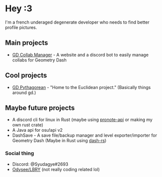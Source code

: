# Hey :3

I'm a french underaged degenerate developer who needs to find better profile pictures.

## Main projects

- [GD Collab Manager](https://github.com/Syudagye/GDCollabManager) - A website and a discord bot to easily manage collabs for Geometry Dash

## Cool projects

- [GD Pythagorean](https://github.com/gd-Pythagorean) - "Home to the Euclidean project." (Basically things around gd.)

## Maybe future projects

- A discord cli for linux in Rust (maybe using [pronote-api](https://github.com/Litarvan/pronote-api) or making my own rust crate)
- A Java api for osu!api v2
- DashSave - A save file/backup manager and level exporter/importer for Geometry Dash (Maybe in Rust using [dash-rs](https://github.com/stadust/dash-rs))

### Social thing

- Discord: @Syudagye#2693
- [Odysee/LBRY](https://odysee.com/@Syudagye:4e835668985480fd43683862e327981c7f965cc4) (not really coding related lol)
